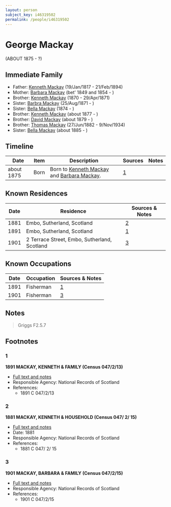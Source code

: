 ```yaml
---
layout: person
subject_key: i46319502
permalink: /people/i46319502
---
```


# George Mackay
(ABOUT 1875 - ?)

## Immediate Family

* Father: [Kenneth Mackay](./@21362348@-kenneth-mackay-b1817-1-19-d1894-2-21.md) (19/Jan/1817 - 21/Feb/1894)
* Mother: [Barbara Mackay](./@52409786@-barbara-mackay-b1849~1854-d.md) (bet' 1849 and 1854 - )
* Brother: [Kenneth Mackay](./@32622896@-kenneth-mackay-b1870-d1871-4-29.md) (1870 - 29/Apr/1871)
* Sister: [Barbra Mackay](./@60643714@-barbra-mackay-b1871-8-25-d.md) (25/Aug/1871 - )
* Sister: [Bella Mackay](./@64376706@-bella-mackay-b1874-d.md) (1874 - )
* Brother: [Kenneth Mackay](./@38140776@-kenneth-mackay-b1877-d.md) (about 1877 - )
* Brother: [David Mackay](./@66349958@-david-mackay-b1879-d.md) (about 1879 - )
* Brother: [Thomas Mackay](./@5045152@-thomas-mackay-b1882-6-27-d1934-11-9.md) (27/Jun/1882 - 9/Nov/1934)
* Sister: [Bella Mackay](./@54814674@-bella-mackay-b1885-d.md) (about 1885 - )

## Timeline

Date | Item | Description | Sources | Notes
---|---|---|---|---
about 1875 | Born | Born to [Kenneth Mackay](./@21362348@-kenneth-mackay-b1817-1-19-d1894-2-21.md) and [Barbara Mackay](./@52409786@-barbara-mackay-b1849~1854-d.md). | [1](#1) | 

## Known Residences

Date | Residence | Sources & Notes
---|---|---
1881 | Embo, Sutherland, Scotland | [2](#2)
1891 | Embo, Sutherland, Scotland | [1](#1)
1901 | 2 Terrace Street, Embo, Sutherland, Scotland | [3](#3)

## Known Occupations

Date | Occupation | Sources & Notes
---|---|---
1891 | Fisherman | [1](#1)
1901 | Fisherman | [3](#3)

## Notes

> Griggs F2.5.7
>


## Footnotes

### 1

**1891 MACKAY, KENNETH & FAMILY (Census 047/2/13)**

* [Full text and notes](../sources/@2993134@-1891-mackay,-kenneth-&-family-census-047-2-13-.md)
* Responsible Agency: National Records of Scotland
* References: 
  * 1891 C 047/2/13

### 2

**1881 MACKAY, KENNETH & HOUSEHOLD (Census 047/ 2/ 15)**

* [Full text and notes](../sources/@7896052@-1881-mackay,-kenneth-&-household-census-047-2-15-.md)
* Date: 1881
* Responsible Agency: National Records of Scotland
* References: 
  * 1881 C 047/ 2/ 15

### 3

**1901 MACKAY, BARBARA & FAMILY (Census 047/2/15)**

* [Full text and notes](../sources/@9213@-1901-mackay,-barbara-&-family-census-047-2-15-.md)
* Responsible Agency: National Records of Scotland
* References: 
  * 1901 C 047/2/15

